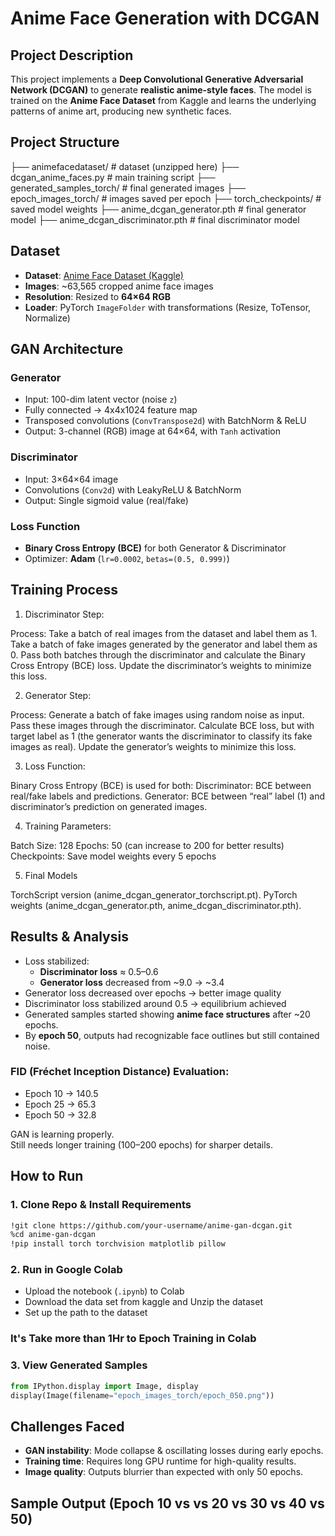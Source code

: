 
# Anime Face Generation with DCGAN 

##  Project Description
This project implements a **Deep Convolutional Generative Adversarial Network (DCGAN)** to generate **realistic anime-style faces**. The model is trained on the **Anime Face Dataset** from Kaggle and learns the underlying patterns of anime art, producing new synthetic faces.

## Project Structure
├── animefacedataset/ # dataset (unzipped here)
├── dcgan_anime_faces.py # main training script
├── generated_samples_torch/ # final generated images
├── epoch_images_torch/ # images saved per epoch
├── torch_checkpoints/ # saved model weights
├── anime_dcgan_generator.pth # final generator model
├── anime_dcgan_discriminator.pth # final discriminator model

## Dataset
- **Dataset**: [Anime Face Dataset (Kaggle)](https://www.kaggle.com/datasets/splcher/animefacedataset)  
- **Images**: ~63,565 cropped anime face images  
- **Resolution**: Resized to **64×64 RGB**  
- **Loader**: PyTorch `ImageFolder` with transformations (Resize, ToTensor, Normalize)

##  GAN Architecture

### Generator
- Input: 100-dim latent vector (noise `z`)  
- Fully connected → 4x4x1024 feature map  
- Transposed convolutions (`ConvTranspose2d`) with BatchNorm & ReLU  
- Output: 3-channel (RGB) image at 64×64, with `Tanh` activation  

### Discriminator
- Input: 3×64×64 image  
- Convolutions (`Conv2d`) with LeakyReLU & BatchNorm  
- Output: Single sigmoid value (real/fake)  

### Loss Function
- **Binary Cross Entropy (BCE)** for both Generator & Discriminator  
- Optimizer: **Adam** (`lr=0.0002`, `betas=(0.5, 0.999)`)  

## Training Process
1. Discriminator Step:

Process:
Take a batch of real images from the dataset and label them as 1.
Take a batch of fake images generated by the generator and label them as 0.
Pass both batches through the discriminator and calculate the Binary Cross Entropy (BCE) loss.
Update the discriminator’s weights to minimize this loss. 

2. Generator Step:

Process:
Generate a batch of fake images using random noise as input.
Pass these images through the discriminator.
Calculate BCE loss, but with target label as 1 (the generator wants the discriminator to classify its fake images as real).
Update the generator’s weights to minimize this loss.

3. Loss Function:

Binary Cross Entropy (BCE) is used for both:
Discriminator: BCE between real/fake labels and predictions.
Generator: BCE between “real” label (1) and discriminator’s prediction on generated images.

4. Training Parameters:

Batch Size: 128
Epochs: 50 (can increase to 200 for better results)
Checkpoints: Save model weights every 5 epochs

5. Final Models

TorchScript version (anime_dcgan_generator_torchscript.pt).
PyTorch weights (anime_dcgan_generator.pth, anime_dcgan_discriminator.pth).
  

##  Results & Analysis
- Loss stabilized:
  - **Discriminator loss** ≈ 0.5–0.6  
  - **Generator loss** decreased from ~9.0 → ~3.4  
- Generator loss decreased over epochs → better image quality
- Discriminator loss stabilized around 0.5 → equilibrium achieved
- Generated samples started showing **anime face structures** after ~20 epochs.  
- By **epoch 50**, outputs had recognizable face outlines but still contained noise.  

### FID (Fréchet Inception Distance) Evaluation:
- Epoch 10 → 140.5
- Epoch 25 → 65.3
- Epoch 50 → 32.8

 GAN is learning properly.  
 Still needs longer training (100–200 epochs) for sharper details.  

## How to Run

### 1. Clone Repo & Install Requirements
```bash
!git clone https://github.com/your-username/anime-gan-dcgan.git
%cd anime-gan-dcgan
!pip install torch torchvision matplotlib pillow
```

### 2. Run in Google Colab
- Upload the notebook (`.ipynb`) to Colab  
- Download the data set from kaggle and Unzip the dataset
- Set up the path to the dataset

### It's Take more than 1Hr to Epoch Training in Colab

### 3. View Generated Samples
```python
from IPython.display import Image, display
display(Image(filename="epoch_images_torch/epoch_050.png"))
```

## Challenges Faced
- **GAN instability**: Mode collapse & oscillating losses during early epochs.  
- **Training time**: Requires long GPU runtime for high-quality results.  
- **Image quality**: Outputs blurrier than expected with only 50 epochs.  


## Sample Output (Epoch 10 vs vs 20 vs 30 vs 40 vs 50)

 
